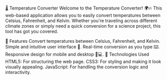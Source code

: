 🌡️ Temperature Converter
Welcome to the Temperature Converter! 🌍🔥
This web-based application allows you to easily convert temperatures between Celsius, Fahrenheit, and Kelvin. Whether you're traveling across different climate zones or simply need a quick conversion for a science project, this tool has got you covered.

🌟 Features
Convert temperatures between Celsius, Fahrenheit, and Kelvin.
Simple and intuitive user interface 🎨.
Real-time conversion as you type ⌨️.
Responsive design for mobile and desktop 📱💻.
🚀 Technologies Used
HTML5: For structuring the web page.
CSS3: For styling and making it look visually appealing.
JavaScript: For handling the conversion logic and interactivity.